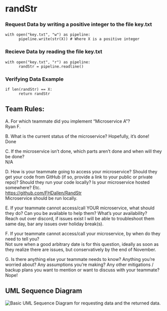 # randStr
### Request Data by writing a positive integer to the file key.txt
```
with open("key.txt", "w") as pipeline:
      pipeline.write(str(X)) # Where X is a positive integer
```

### Recieve Data by reading the file key.txt
```
with open("key.txt", "r") as pipeline:
      randStr = pipeline.readline()
```
### Verifying Data Example
```
if len(randStr) == X:
      return randStr
```
## Team Rules:
A. For which teammate did you implement “Microservice A”? <br>
Ryan F.

B. What is the current status of the microservice? Hopefully, it’s done!<br>
Done

C. If the microservice isn’t done, which parts aren’t done and when will they be done?<br>
N/A

D. How is your teammate going to access your microservice? Should they get your code from GitHub (if so, provide a link to your public or private repo)? Should they run your code locally? Is your microservice hosted somewhere? Etc.<br>
https://github.com/FHDallen/RandStr<br>
Microservice should be run locally. 

E. If your teammate cannot access/call YOUR microservice, what should they do? Can you be available to help them? What’s your availability?<br>
Reach out over discord, if issues exist I will be able to troubleshoot them same day, bar any issues over holiday break(s).

F. If your teammate cannot access/call your microservice, by when do they need to tell you?<br>
Not sure when a good arbitrary date is for this question, ideally as soon as they realize there are issues, but conservatively by the end of November. 

G. Is there anything else your teammate needs to know? Anything you’re worried about? Any assumptions you’re making? Any other mitigations / backup plans you want to mention or want to discuss with your teammate?<br>
Nope! 
<br>

## UML Sequence Diagram
![Basic UML Sequence Diagram for requesting data and the returned data.](https://cdn.discordapp.com/attachments/312909213900734464/1307836054455451712/image.png?ex=673bc0bd&is=673a6f3d&hm=137b1247bbd2b0e5e624dbbcb8a57ce91990b2c40699020ba652f93e97f84ae8&)

